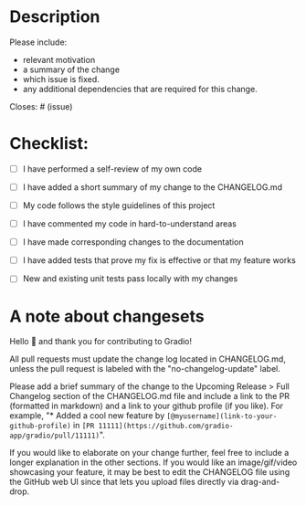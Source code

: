 # Description

Please include: 
* relevant motivation
* a summary of the change 
* which issue is fixed. 
* any additional dependencies that are required for this change.

Closes: # (issue)

# Checklist:

- [ ] I have performed a self-review of my own code
- [ ] I have added a short summary of my change to the CHANGELOG.md
- [ ] My code follows the style guidelines of this project
- [ ] I have commented my code in hard-to-understand areas
- [ ] I have made corresponding changes to the documentation
- [ ] I have added tests that prove my fix is effective or that my feature works
- [ ] New and existing unit tests pass locally with my changes


# A note about changesets 

Hello 👋 and thank you for contributing to Gradio!

All pull requests must update the change log located in CHANGELOG.md, unless the pull request is labeled with the "no-changelog-update" label.

Please add a brief summary of the change to the Upcoming Release > Full Changelog section of the CHANGELOG.md file and include
a link to the PR (formatted in markdown) and a link to your github profile (if you like). For example, "* Added a cool new feature by `[@myusername](link-to-your-github-profile)` in `[PR 11111](https://github.com/gradio-app/gradio/pull/11111)`".

If you would like to elaborate on your change further, feel free to include a longer explanation in the other sections.
If you would like an image/gif/video showcasing your feature, it may be best to edit the CHANGELOG file using the 
GitHub web UI since that lets you upload files directly via drag-and-drop.